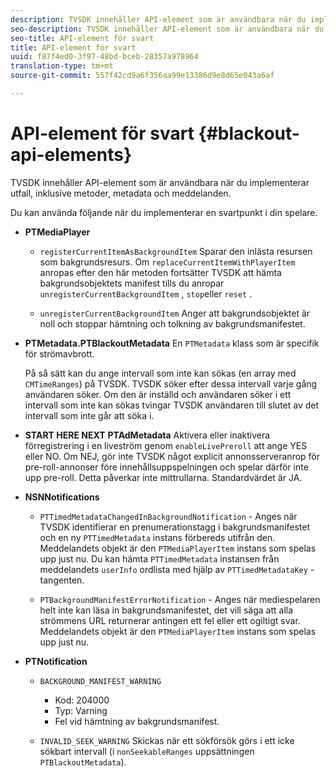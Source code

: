 ```yaml
---
description: TVSDK innehåller API-element som är användbara när du implementerar utfall, inklusive metoder, metadata och meddelanden.
seo-description: TVSDK innehåller API-element som är användbara när du implementerar utfall, inklusive metoder, metadata och meddelanden.
seo-title: API-element för svart
title: API-element för svart
uuid: f87f4ed0-3f97-48bd-bceb-28357a978964
translation-type: tm+mt
source-git-commit: 557f42cd9a6f356aa99e13386d9e8d65e043a6af

---
```



# API-element för svart {#blackout-api-elements}

TVSDK innehåller API-element som är användbara när du implementerar utfall, inklusive metoder, metadata och meddelanden.

Du kan använda följande när du implementerar en svartpunkt i din spelare.

* **PTMediaPlayer**

   * `registerCurrentItemAsBackgroundItem` Sparar den inlästa resursen som bakgrundsresurs. Om `replaceCurrentItemWithPlayerItem` anropas efter den här metoden fortsätter TVSDK att hämta bakgrundsobjektets manifest tills du anropar `unregisterCurrentBackgroundItem` , `stop`eller `reset` .

   * `unregisterCurrentBackgroundItem` Anger att bakgrundsobjektet är noll och stoppar hämtning och tolkning av bakgrundsmanifestet.

* **PTMetadata.PTBlackoutMetadata** En `PTMetadata` klass som är specifik för strömavbrott.

   På så sätt kan du ange intervall som inte kan sökas (en array med `CMTimeRanges`) på TVSDK. TVSDK söker efter dessa intervall varje gång användaren söker. Om den är inställd och användaren söker i ett intervall som inte kan sökas tvingar TVSDK användaren till slutet av det intervall som inte går att söka i.

* **START HERE NEXT** **PTAdMetadata** Aktivera eller inaktivera förregistrering i en liveström genom `enableLivePreroll` att ange YES eller NO. Om NEJ, gör inte TVSDK något explicit annonsserveranrop för pre-roll-annonser före innehållsuppspelningen och spelar därför inte upp pre-roll. Detta påverkar inte mittrullarna. Standardvärdet är JA.

* **NSNNotifications**

   * `PTTimedMetadataChangedInBackgroundNotification` - Anges när TVSDK identifierar en prenumerationstagg i bakgrundsmanifestet och en ny `PTTimedMetadata` instans förbereds utifrån den. Meddelandets objekt är den `PTMediaPlayerItem` instans som spelas upp just nu. Du kan hämta `PTTimedMetadata` instansen från meddelandets `userInfo` ordlista med hjälp av `PTTimedMetadataKey` -tangenten.

   * `PTBackgroundManifestErrorNotification` - Anges när mediespelaren helt inte kan läsa in bakgrundsmanifestet, det vill säga att alla strömmens URL returnerar antingen ett fel eller ett ogiltigt svar. Meddelandets objekt är den `PTMediaPlayerItem` instans som spelas upp just nu.

* **PTNotification**

   * `BACKGROUND_MANIFEST_WARNING`

      * Kod: 204000
      * Typ: Varning
      * Fel vid hämtning av bakgrundsmanifest.
   * `INVALID_SEEK_WARNING` Skickas när ett sökförsök görs i ett icke sökbart intervall (i `nonSeekableRanges` uppsättningen `PTBlackoutMetadata`).